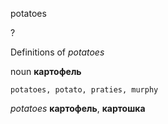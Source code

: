 potatoes

?


Definitions of _potatoes_

noun
**картофель**

    potatoes, potato, praties, murphy

_potatoes_
**картофель**, **картошка**